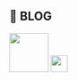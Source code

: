 



<!--
**ki225/ki225** is a ✨ _special_ ✨ repository because its `README.md` (this file) appears on your GitHub profile.

Here are some ideas to get you started:

- 🔭 I’m currently working on ...
- 🌱 I’m currently learning ...
- 👯 I’m looking to collaborate on ...
- 🤔 I’m looking for help with ...
- 💬 Ask me about ...
- 📫 How to reach me: ...
- 😄 Pronouns: ...
- ⚡ Fun fact: ...
-->

## 📄 BLOG

[<img src="[https://img.shields.io/badge/Medium-12100E?style=for-the-badge&logo=medium&logoColor=white](https://github.com/user-attachments/assets/429f1e12-f2ac-406b-9bb0-798a513af75c)" width="70" height="70">](https://medium.com/@271yeye)
 [<img src="https://github.com/user-attachments/assets/e84e3944-cce2-47ca-aa90-b2db7e3cdfcf"   width="30" height="30" >](https://hackmd.io/@okii77)
